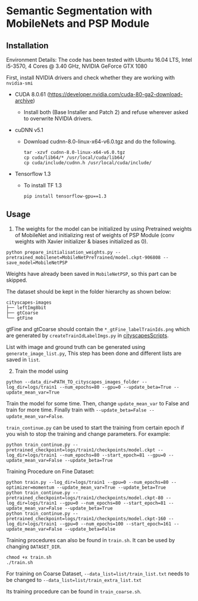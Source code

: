 # Semantic Segmentation with MobileNets and PSP Module

## Installation
Environment Details:
The code has been tested with Ubuntu 16.04 LTS, Intel i5-3570, 4 Cores @ 3.40 GHz, NVIDIA GeForce GTX 1080

First, install NVIDIA drivers and check whether they are working with `nvidia-smi`

-  CUDA 8.0.61 (https://developer.nvidia.com/cuda-80-ga2-download-archive)
    - Install both (Base Installer and Patch 2) and refuse wherever asked to overwrite NVIDIA drivers.

- cuDNN v5.1
    - Download cudnn-8.0-linux-x64-v6.0.tgz and do the following.
        ```shell
        tar -xzvf cudnn-8.0-linux-x64-v6.0.tgz
        cp cuda/lib64/* /usr/local/cuda/lib64/
        cp cuda/include/cudnn.h /usr/local/cuda/include/
        ```

- Tensorflow 1.3
    - To install TF 1.3
        ```shell
        pip install tensorflow-gpu==1.3
        ```

## Usage

1. The weights for the model can be initialized by using Pretrained weights of MobileNet and initializing rest of weights of PSP Module (conv weights with Xavier initializer & biases initialized as 0).
```
python prepare_initialisation_weights.py --pretrained_mobilenet=MobileNetPreTrained/model.ckpt-906808 --save_model=MobileNetPSP
```
Weights have already been saved in `MobileNetPSP`, so this part can be skipped.

The dataset should be kept in the folder hierarchy as shown below:
```
cityscapes-images
├── leftImg8bit
├── gtCoarse
└── gtFine
```
gtFine and gtCoarse should contain the `*_gtFine_labelTrainIds.png` which are generated by `createTrainIdLabelImgs.py` in [cityscapesScripts](https://github.com/mcordts/cityscapesScripts).

List with image and ground truth can be generated using `generate_image_list.py`, This step has been done and different lists are saved in `list`.

2. Train the model using
```
python --data_dir=PATH_TO_cityscapes_images_folder --log_dir=logs/train1 --num_epochs=80 --gpu=0 --update_beta=True --update_mean_var=True
```
Train the model for some time. Then, change `update_mean_var` to False and train for more time. Finally train with `--update_beta=False --update_mean_var=False`.

`train_continue.py` can be used to start the training from certain epoch if you wish to stop the training and change parameters. For example:
```
python train_continue.py --pretrained_checkpoint=logs/train1/checkpoints/model.ckpt --log_dir=logs/train1 --num_epochs=80 --start_epoch=81 --gpu=0 --update_mean_var=False --update_beta=True
```

Training Procedure on Fine Dataset:
```
python train.py --log_dir=logs/train1 --gpu=0 --num_epochs=80 --optimizer=momentum --update_mean_var=True --update_beta=True
python train_continue.py --pretrained_checkpoint=logs/train1/checkpoints/model.ckpt-80 --log_dir=logs/train1 --gpu=0 --num_epochs=80 --start_epoch=81 --update_mean_var=False --update_beta=True
python train_continue.py --pretrained_checkpoint=logs/train1/checkpoints/model.ckpt-160 --log_dir=logs/train1 --gpu=0 --num_epochs=100 --start_epoch=161 --update_mean_var=False --update_beta=False
```

Training procedures can also be found in `train.sh`. It can be used by changing `DATASET_DIR`.
```
chmod +x train.sh
./train.sh
```

For training on Coarse Dataset, `--data_list=list/train_list.txt` needs to be changed to `--data_list=list/train_extra_list.txt`

Its training procedure can be found in `train_coarse.sh`.
